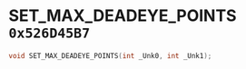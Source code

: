 # SET_MAX_DEADEYE_POINTS `0x526D45B7`

```cpp
void SET_MAX_DEADEYE_POINTS(int _Unk0, int _Unk1);
```